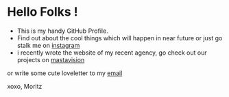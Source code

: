 # Hello Folks !

- This is my handy GitHub Profile.
- Find out about the cool things which will happen in near future or just go stalk me on [instagram](https://instagram.com/morit_sts)
- i recently wrote the website of my recent agency, go check out our projects on [mastavision](https://mastavision.de)

or write some cute loveletter to my [email](mailto:moritzhoffmeyer@icloud.com)

xoxo,
Moritz

